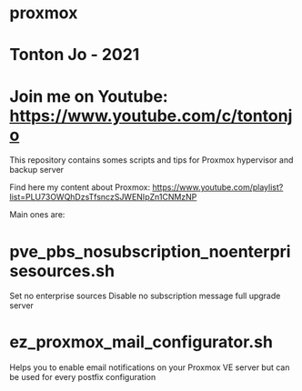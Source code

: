 # proxmox

# Tonton Jo - 2021
# Join me on Youtube: https://www.youtube.com/c/tontonjo

This repository contains somes scripts and tips for Proxmox hypervisor and backup server

Find here my content about Proxmox:
https://www.youtube.com/playlist?list=PLU73OWQhDzsTfsnczSJWENIpZn1CNMzNP

Main ones are:

# pve_pbs_nosubscription_noenterprisesources.sh
Set no enterprise sources
Disable no subscription message
full upgrade server

# ez_proxmox_mail_configurator.sh
Helps you to enable email notifications on your Proxmox VE server but can be used for every postfix configuration
